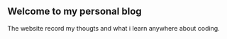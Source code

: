 ## Welcome to my personal blog
The website record my thougts and what i learn anywhere about coding.

